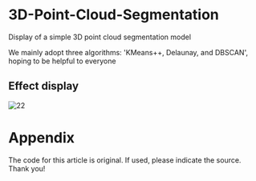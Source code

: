 # 3D-Point-Cloud-Segmentation
Display of a simple 3D point cloud segmentation model

We mainly adopt three algorithms: 'KMeans++, Delaunay, and DBSCAN', hoping to be helpful to everyone

## Effect display
![22](https://github.com/Gavin-Fan-Forever/3D-Point-Cloud-Segmentation/assets/107520243/08c5323e-dbc6-48f4-ba05-b515b2572bee)

# Appendix
The code for this article is original. If used, please indicate the source. Thank you!
